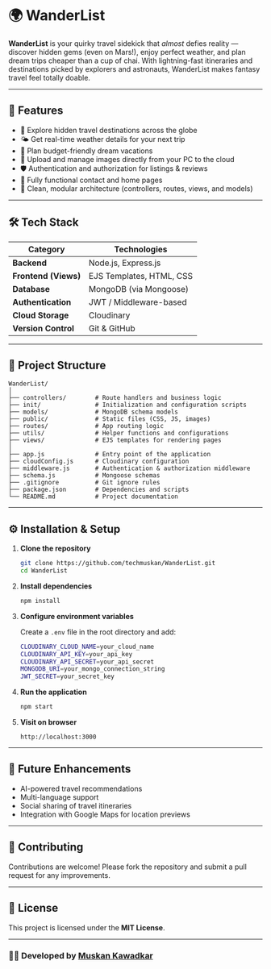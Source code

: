 # 🌍 WanderList

**WanderList** is your quirky travel sidekick that *almost* defies reality — discover hidden gems (even on Mars!), enjoy perfect weather, and plan dream trips cheaper than a cup of chai. With lightning-fast itineraries and destinations picked by explorers and astronauts, WanderList makes fantasy travel feel totally doable.

---

## 🚀 Features

* 🧭 Explore hidden travel destinations across the globe
* 🌤 Get real-time weather details for your next trip
* 💸 Plan budget-friendly dream vacations
* 📸 Upload and manage images directly from your PC to the cloud
* 🛡 Authentication and authorization for listings & reviews
* 💬 Fully functional contact and home pages
* 🧩 Clean, modular architecture (controllers, routes, views, and models)

---

## 🛠 Tech Stack

| Category             | Technologies             |
| -------------------- | ------------------------ |
| **Backend**          | Node.js, Express.js      |
| **Frontend (Views)** | EJS Templates, HTML, CSS |
| **Database**         | MongoDB (via Mongoose)   |
| **Authentication**   | JWT / Middleware-based   |
| **Cloud Storage**    | Cloudinary               |
| **Version Control**  | Git & GitHub             |

---

## 📂 Project Structure

```
WanderList/
│
├── controllers/        # Route handlers and business logic
├── init/               # Initialization and configuration scripts
├── models/             # MongoDB schema models
├── public/             # Static files (CSS, JS, images)
├── routes/             # App routing logic
├── utils/              # Helper functions and configurations
├── views/              # EJS templates for rendering pages
│
├── app.js              # Entry point of the application
├── cloudConfig.js      # Cloudinary configuration
├── middleware.js       # Authentication & authorization middleware
├── schema.js           # Mongoose schemas
├── .gitignore          # Git ignore rules
├── package.json        # Dependencies and scripts
└── README.md           # Project documentation
```

---

## ⚙️ Installation & Setup

1. **Clone the repository**

   ```bash
   git clone https://github.com/techmuskan/WanderList.git
   cd WanderList
   ```

2. **Install dependencies**

   ```bash
   npm install
   ```

3. **Configure environment variables**

   Create a `.env` file in the root directory and add:

   ```bash
   CLOUDINARY_CLOUD_NAME=your_cloud_name
   CLOUDINARY_API_KEY=your_api_key
   CLOUDINARY_API_SECRET=your_api_secret
   MONGODB_URI=your_mongo_connection_string
   JWT_SECRET=your_secret_key
   ```

4. **Run the application**

   ```bash
   npm start
   ```

5. **Visit on browser**

   ```
   http://localhost:3000
   ```

---

## 🧠 Future Enhancements

* AI-powered travel recommendations
* Multi-language support
* Social sharing of travel itineraries
* Integration with Google Maps for location previews

---

## 🤝 Contributing

Contributions are welcome!
Please fork the repository and submit a pull request for any improvements.

---

## 🪪 License

This project is licensed under the **MIT License**.

---

### 👩‍💻 Developed by [Muskan Kawadkar](https://github.com/techmuskan)
